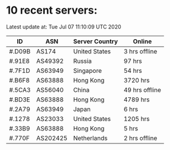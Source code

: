 # 10 recent servers:

Latest update at: Tue Jul 07 11:10:09 UTC 2020

| ID | ASN | Server Country | Online |
| -- | --- | -------------- | ------ |
| #.D09B | AS174 | United States | 3 hrs offline |
| #.91E8 | AS49392 | Russia | 97 hrs |
| #.7F1D | AS63949 | Singapore | 54 hrs |
| #.B6F8 | AS63888 | Hong Kong | 3720 hrs |
| #.5CA3 | AS56040 | China | 49 hrs offline |
| #.BD3E | AS63888 | Hong Kong | 4789 hrs |
| #.2A79 | AS63949 | Japan | 6 hrs |
| #.1278 | AS23033 | United States | 1205 hrs |
| #.33B9 | AS63888 | Hong Kong | 5 hrs |
| #.770F | AS202425 | Netherlands | 2 hrs offline |

